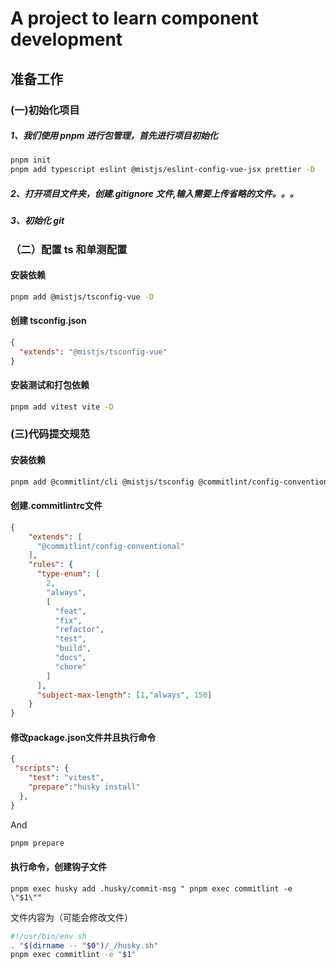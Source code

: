 # A project to learn component development

## 准备工作

### (一)初始化项目

##### 1、我们使用 pnpm 进行包管理，首先进行项目初始化

```bash
pnpm init
pnpm add typescript eslint @mistjs/eslint-config-vue-jsx prettier -D
```

##### 2、打开项目文件夹，创建.gitignore 文件,输入需要上传省略的文件。。。

##### 3、初始化 git

### （二）配置 ts 和单测配置

#### 安装依赖

```bash
pnpm add @mistjs/tsconfig-vue -D
```

#### 创建 tsconfig.json

```json
{
  "extends": "@mistjs/tsconfig-vue"
}
```

#### 安装测试和打包依赖

```bash
pnpm add vitest vite -D
```
### (三)代码提交规范
#### 安装依赖
```bash
pnpm add @commitlint/cli @mistjs/tsconfig @commitlint/config-conventional husky  -D
```
#### 创建.commitlintrc文件
```json
{
    "extends": [
      "@commitlint/config-conventional"
    ],
    "rules": {
      "type-enum": [
        2,
        "always",
        [
          "feat",
          "fix",
          "refactor",
          "test",
          "build",
          "docs",
          "chore"
        ]
      ],
      "subject-max-length": [1,"always", 150]
    }
}
```
#### 修改package.json文件并且执行命令
```json
{
 "scripts": {
    "test": "vitest",
    "prepare":"husky install"
  },
}
```
And
```bash
pnpm prepare
```
#### 执行命令，创建钩子文件
```pnpm
pnpm exec husky add .husky/commit-msg " pnpm exec commitlint -e \"$1\""   

```
文件内容为（可能会修改文件）
```bash
#!/usr/bin/env sh
. "$(dirname -- "$0")/_/husky.sh"
pnpm exec commitlint -e "$1"
```